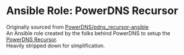 # Ansible Role: PowerDNS Recursor

Originally sourced from [PowerDNS/pdns_recursor-ansible](https://github.com/PowerDNS/pdns_recursor-ansible)  
An Ansible role created by the folks behind PowerDNS to setup the [PowerDNS Recursor](https://docs.powerdns.com/recursor/).  
Heavily stripped down for simplification.

